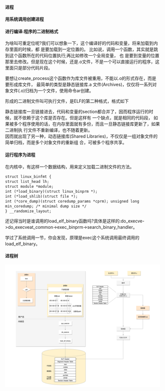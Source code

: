 ####  进程


#### 用系统调用创建进程

#### 进行编译:程序的二进制格式  

为啥叫可重定位呢?我们可以想象一下，这个编译好的代码和变量，将来加载到内存里面的时候，都 是要加载到一定位置的。
比如说，调用一个函数，其实就是跳到这个函数所在的代码位置执行;再比如修改一个全局变量，
也 是要到变量的位置那里去修改。但是现在这个时候，还是.o文件，不是一个可以直接运行的程序，这里面只是部分代码片段。


要想让create_process这个函数作为库文件被重用，不能以.o的形式存在，而是要形成库文件，
最简单的类型是静态链接库.a 文件(Archives)，仅仅将一系列对象文件(.o)归档为一个文件，使用命令ar创建。  


形成的二进制文件叫可执行文件，是ELF的第二种格式，格式如下  

静态链接库一旦链接进去，代码和变量的section都合并了，因而程序运行的时候，就不依赖于这个库是否存在。但是这样有 一个缺点，就是相同的代码段，
如果被多个程序使用的话，在内存里面就有多份，而且一旦静态链接库更新了，如果二进制执 行文件不重新编译，也不随着更新。  
因而就出现了另一种，动态链接库(Shared Libraries)，不仅仅是一组对象文件的简单归档，而是多个对象文件的重新组 合，可被多个程序共享。

#### 运行程序为进程

在内核中，有这样一个数据结构，用来定义加载二进制文件的方法。  
```   
struct linux_binfmt {
struct list_head lh;
struct module *module;
int (*load_binary)(struct linux_binprm *);
int (*load_shlib)(struct file *);
int (*core_dump)(struct coredump_params *cprm); unsigned long min_coredump; /* minimal dump size */
} __randomize_layout;
```

还记得当时是谁调用的load_elf_binary函数吗?具体是这样的:do_execve->do_execveat_common->exec_binprm->search_binary_handler。  

学过了系统调用一节，你会发现，原理是exec这个系统调用最终调用的load_elf_binary。   

 
#### 进程树

![](./img/03-01.png)   

